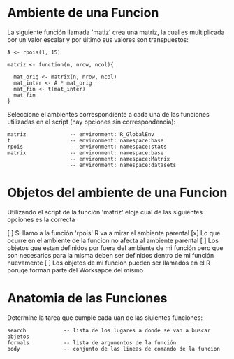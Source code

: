 
# Ambiente de una Funcion

La siguiente función llamada 'matiz' crea una matriz, la cual es multiplicada por un valor escalar y por último sus valores son transpuestos:

    A <- rpois(1, 15)
    
    matriz <- function(n, nrow, ncol){
      
      mat_orig <- matrix(n, nrow, ncol)
      mat_inter <- A * mat_orig
      mat_fin <- t(mat_inter)
      mat_fin
    }


Seleccione el ambientes correspondiente a cada una de las funciones utilizadas en el script (hay opciones sin correspondencia):


    matriz              -- environment: R_GlobalEnv
    t                   -- environment: namespace:base
    rpois               -- environment: namespace:stats
    matrix              -- environment: namespace:base
                        -- environment: namespace:Matrix
                        -- environment: namespace:datasets
                        
                        
                        
# Objetos del ambiente de una Funcion 

Utilizando el script de la función 'matriz' eloja cual de las siguientes opciones es la correcta

[ ] Si llamo a la función 'rpois' R va a mirar el ambiente parental
[x] Lo que ocurre en el ambiente de la funcion no afecta al ambiente parental
[ ] Los objetos que estan definidos por fuera del ambiente de mi función pero que son necesarios para la misma deben ser definidos dentro de mi función nuevamente
[ ] Los objetos de mi función pueden ser llamados en el R poruqe forman parte del Worksapce del mismo



# Anatomia de las Funciones

Determine la tarea que cumple cada uan de las siuientes funciones:

    search            -- lista de los lugares a donde se van a buscar objetos
    formals           -- lista de argumentos de la función
    body              -- conjunto de las lineas de comando de la funcion
    


